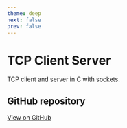 ```yaml
---
theme: deep
next: false
prev: false
---
```


# TCP Client Server

TCP client and server in C with sockets.

## GitHub repository

[View on GitHub](https://github.com/EthanAndreas/TCPClient-Server)
